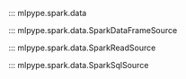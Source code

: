 ::: mlpype.spark.data

::: mlpype.spark.data.SparkDataFrameSource

::: mlpype.spark.data.SparkReadSource

::: mlpype.spark.data.SparkSqlSource